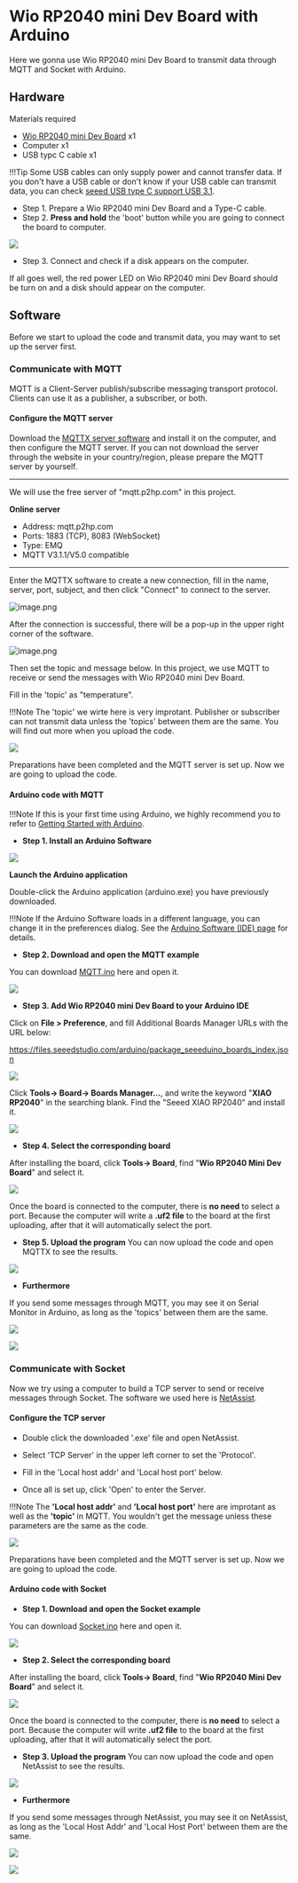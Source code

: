 
# **Wio RP2040 mini Dev Board with Arduino**

Here we gonna use Wio RP2040 mini Dev Board to transmit data through MQTT and Socket with Arduino. 


## **Hardware**

Materials required

- [Wio RP2040 mini Dev Board](https://www.seeedstudio.com/Wio-RP2040-mini-Dev-Board-p-4933.html) x1
- Computer x1
- USB typc C cable x1

!!!Tip
    Some USB cables can only supply power and cannot transfer data. If you don't have a USB cable or don't know if your USB cable can transmit data, you can check [seeed USB type C support USB 3.1](https://www.seeedstudio.com/USB-3-1-Type-C-to-A-Cable-1-Meter-3-1A-p-4085.html).

- Step 1. Prepare a Wio RP2040 mini Dev Board and a Type-C cable.
- Step 2. **Press and hold** the 'boot' button while you are going to connect the board to computer. 

![](https://files.seeedstudio.com/wiki/Wio_RP2040_mini_Dev_Board-Onboard_Wifi/board_5.png)


- Step 3. Connect and check if a disk appears on the computer.

If all goes well, the red power LED on Wio RP2040 mini Dev Board should be turn on and a disk should appear on the computer.


## **Software**

Before we start to upload the code and transmit data, you may want to set up the server first.

### **Communicate with MQTT**

MQTT is a Client-Server publish/subscribe messaging transport protocol. Clients can use it as a publisher, a subscriber, or both.

#### **Configure the MQTT server**

Download the [MQTTX server software](https://github.com/emqx/MQTTX/) and install it on the computer, and then configure the MQTT server. If you can not download the server through the website in your country/region, please prepare the MQTT server by yourself.

---

We will use the free server of "mqtt.p2hp.com" in this project.

**Online server** 

- Address: mqtt.p2hp.com
- Ports: 1883 (TCP), 8083 (WebSocket)
- Type: EMQ
- MQTT V3.1.1/V5.0 compatible

---

Enter the MQTTX software to create a new connection, fill in the name, server, port, subject, and then click "Connect" to connect to the server.

![image.png](https://files.seeedstudio.com/wiki/Wio_RP2040_mini_Dev_Board-Onboard_Wifi/demo_12.png)

After the connection is successful, there will be a pop-up in the upper right corner of the software.

![image.png](https://files.seeedstudio.com/wiki/Wio_RP2040_mini_Dev_Board-Onboard_Wifi/demo_13.png)

Then set the topic and message below. In this project, we use MQTT to receive or send the messages with Wio RP2040 mini Dev Board. 

Fill in the 'topic' as "temperature".

!!!Note
    The 'topic' we wirte here is very improtant. Publisher or subscriber can not transmit data unless the 'topics' between them are the same. You will find out more when you upload the code.

![](https://files.seeedstudio.com/wiki/Wio_RP2040_mini_Dev_Board-Onboard_Wifi/window5.png)

Preparations have been completed and the MQTT server is set up. Now we are going to upload the code.

#### **Arduino code with MQTT**

!!!Note
    If this is your first time using Arduino, we highly recommend you to refer to [Getting Started with Arduino](https://wiki.seeedstudio.com/Getting_Started_with_Arduino/).

- **Step 1. Install an Arduino Software**

<p style=":center"><a href="https://www.arduino.cc/en/software"target="_blank"><img src="https://files.seeedstudio.com/wiki/XIAO-RP2040/img/Download_IDE.png" /></a></p>

**Launch the Arduino application**

Double-click the Arduino application (arduino.exe) you have previously downloaded.

!!!Note
    If the Arduino Software loads in a different language, you can change it in the preferences dialog. See the [Arduino Software (IDE) page](https://www.arduino.cc/en/Guide/Environment#languages) for details.

- **Step 2. Download and open the MQTT example**

You can download [MQTT.ino](https://files.seeedstudio.com/wiki/Wio_RP2040_mini_Dev_Board-Onboard_Wifi/MQTT.ino) here and open it. 

![](https://files.seeedstudio.com/wiki/Wio_RP2040_mini_Dev_Board-Onboard_Wifi/window.png)

- **Step 3. Add Wio RP2040 mini Dev Board to your Arduino IDE**

Click on **File > Preference**, and fill Additional Boards Manager URLs with the URL below: 

https://files.seeedstudio.com/arduino/package_seeeduino_boards_index.json

![](https://files.seeedstudio.com/wiki/Wio_RP2040_mini_Dev_Board-Onboard_Wifi/window2.png)

Click **Tools-> Board-> Boards Manager...**, and write the keyword "**XIAO RP2040**" in the searching blank. Find the "Seeed XIAO RP2040" and install it.

![](https://files.seeedstudio.com/wiki/XIAO-RP2040/img/boardurl2.png)

- **Step 4. Select the corresponding board**

After installing the board, click **Tools-> Board**, find "**Wio RP2040 Mini Dev Board**" and select it.

![](https://files.seeedstudio.com/wiki/Wio_RP2040_mini_Dev_Board-Onboard_Wifi/window3.png)

Once the board is connected to the computer, there is **no need** to select a port. Because the computer will write a **.uf2 file** to the board at the first uploading, after that it will automatically select the port.

- **Step 5. Upload the program**
You can now upload the code and open MQTTX to see the results.

![](https://files.seeedstudio.com/wiki/Wio_RP2040_mini_Dev_Board-Onboard_Wifi/window6.png)

- **Furthermore**

If you send some messages through MQTT, you may see it on Serial Monitor in Arduino, as long as the 'topics' between them are the same.

![](https://files.seeedstudio.com/wiki/Wio_RP2040_mini_Dev_Board-Onboard_Wifi/window16.png)

![](https://files.seeedstudio.com/wiki/Wio_RP2040_mini_Dev_Board-Onboard_Wifi/window8.png)

### **Communicate with Socket**

Now we try using a computer to build a TCP server to send or receive messages through Socket. The software we used here is [NetAssist](https://files.seeedstudio.com/wiki/Wio_RP2040_mini_Dev_Board-Onboard_Wifi/NetAssist.exe).

#### **Configure the TCP server**

- Double click the downloaded '.exe' file and open NetAssist.

- Select 'TCP Server' in the upper left corner to set the 'Protocol'.

- Fill in the 'Local host addr' and 'Local host port' below.
 
- Once all is set up, click 'Open' to enter the Server.

!!!Note
    The **'Local host addr'** and **'Local host port'** here are improtant as well as the **'topic'** in MQTT. You wouldn't get the message unless these parameters are the same as the code.

![](https://files.seeedstudio.com/wiki/Wio_RP2040_mini_Dev_Board-Onboard_Wifi/window14.png)

Preparations have been completed and the MQTT server is set up. Now we are going to upload the code.

#### **Arduino code with Socket**

- **Step 1. Download and open the Socket example**

You can download [Socket.ino](https://files.seeedstudio.com/wiki/Wio_RP2040_mini_Dev_Board-Onboard_Wifi/Socket.ino) here and open it. 

![](https://files.seeedstudio.com/wiki/Wio_RP2040_mini_Dev_Board-Onboard_Wifi/window10.png)

- **Step 2. Select the corresponding board**

After installing the board, click **Tools-> Board**, find "**Wio RP2040 Mini Dev Board**" and select it.

![](https://files.seeedstudio.com/wiki/Wio_RP2040_mini_Dev_Board-Onboard_Wifi/window3.png)

Once the board is connected to the computer, there is **no need** to select a port. Because the computer will write **.uf2 file** to the board at the first uploading, after that it will automatically select the port.
       
- **Step 3. Upload the program**
You can now upload the code and open NetAssist to see the results.

![](https://files.seeedstudio.com/wiki/Wio_RP2040_mini_Dev_Board-Onboard_Wifi/window13.png)

- **Furthermore**

If you send some messages through NetAssist, you may see it on NetAssist, as long as the 'Local Host Addr' and 'Local Host Port' between them are the same.

![](https://files.seeedstudio.com/wiki/Wio_RP2040_mini_Dev_Board-Onboard_Wifi/window15.png)

![](https://files.seeedstudio.com/wiki/Wio_RP2040_mini_Dev_Board-Onboard_Wifi/window11.png)
